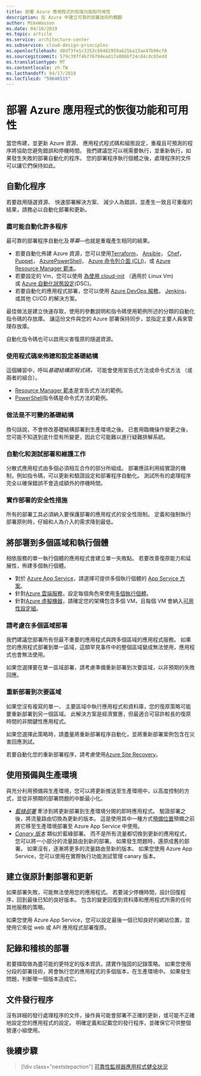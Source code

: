 ```yaml
---
title: 部署 Azure 應用程式的恢復功能和可用性
description: 在 Azure 中建立可靠的部署技術的概觀
author: MikeWasson
ms.date: 04/10/2019
ms.topic: article
ms.service: architecture-center
ms.subservice: cloud-design-principles
ms.openlocfilehash: d8df3fe1c3353c60462959a625ba13ae47b96cf8
ms.sourcegitcommit: 579c39ff4b776704ead17a006bf24cd4cdc65edd
ms.translationtype: MT
ms.contentlocale: zh-TW
ms.lasthandoff: 04/17/2019
ms.locfileid: "59646515"
---
```

# <a name="deploying-azure-applications-for-resiliency-and-availability"></a>部署 Azure 應用程式的恢復功能和可用性

當您佈建，並更新 Azure 資源、 應用程式程式碼和組態設定，重複且可預測的程序將協助您避免錯誤和停機時間。 我們建議您可以視需要執行，並重新執行，如果發生失敗的部署自動化的程序。 您的部署程序執行個體之後，處理程序的文件可以讓它們保持如此。

## <a name="automate-processes"></a>自動化程序

若要啟用隨選資源、 快速部署解決方案、 減少人為錯誤，並產生一致且可重複的結果，請務必以自動化部署和更新。

### <a name="automate-as-many-processes-as-possible"></a>盡可能自動化許多程序

最可靠的部署程序自動化及*等冪*&mdash;也就是重複產生相同的結果。

- 若要自動化佈建 Azure 資源，您可以使用[Terraform](/azure/virtual-machines/windows/infrastructure-automation#terraform)， [Ansible](/azure/virtual-machines/windows/infrastructure-automation#ansible)， [Chef](/azure/virtual-machines/windows/infrastructure-automation#chef)， [Puppet](/azure/virtual-machines/windows/infrastructure-automation#puppet)， [AzurePowerShell](/powershell/azure/overview)， [Azure 命令列介面 (CLI)](/cli/azure)，或 [Azure Resource Manager 範本](/azure/azure-resource-manager/resource-group-overview#template-deployment)。
- 若要設定的 Vm，您可以使用 [為使用 cloud-init](/azure/virtual-machines/windows/infrastructure-automation#cloud-init) （適用於 Linux Vm) 或 [Azure 自動化狀態設定](/azure/automation/automation-dsc-overview)(DSC)。
- 若要自動化的應用程式部署，您可以使用 [Azure DevOps 服務](/azure/virtual-machines/windows/infrastructure-automation#azure-devops-services)， [Jenkins](/azure/virtual-machines/windows/infrastructure-automation#jenkins)，或其他 CI/CD 的解決方案。

最佳做法是建立快速存取，使用的參數說明和指令碼使用範例所述的分類的自動化指令碼的存放庫。 讓這份文件與您的 Azure 部署保持同步，並指定主要人員來管理存放庫。

自動化指令碼也可以啟用災害復原的隨選資源。

### <a name="use-code-to-provision-and-configure-infrastructure"></a>使用程式碼來佈建和設定基礎結構

這個練習中，呼叫*基礎結構即程式碼，* 可能會使用宣告式方法或命令式方法 （或兩者的組合）。

- [Resource Manager 範本](/azure/azure-resource-manager/resource-group-overview#template-deployment)是宣告式方法的範例。
- [PowerShell](/powershell/azure/overview)指令碼是命令式方法的範例。

### <a name="practice-immutable-infrastructure"></a>做法是不可變的基礎結構

換句話說，不會修改基礎結構部署到生產環境之後。 已套用臨機操作變更之後，您可能不知道到底什麼有所變更，因此它可能難以進行疑難排解系統。

### <a name="automate-and-test-deployment-and-maintenance-tasks"></a>自動化和測試部署和維護工作

分散式應用程式由多個必須相互合作的部分所組成。 部署應該利用經實證的機制，例如指令碼，可以更新和驗證設定和部署程序自動化。 測試所有的處理程序完全以確保錯誤不會造成額外的停機時間。

### <a name="implement-deployment-security-measures"></a>實作部署的安全性措施

所有的部署工具必須納入要保護部署的應用程式的安全性限制。 定義和強制執行部署原則時，仔細和人為介入的需求降到最低。

## <a name="deploy-to-multiple-regions-and-instances"></a>將部署到多個區域和執行個體

相依服務的單一執行個體的應用程式會建立單一失敗點。 若要改善復原能力和延展性，佈建多個執行個體。

- 對於 [Azure App Service](/azure/app-service/app-service-value-prop-what-is/)，請選擇可提供多個執行個體的 [App Service 方案](/azure/app-service/azure-web-sites-web-hosting-plans-in-depth-overview/)。
- 針對[Azure 雲端服務](/azure/cloud-services/cloud-services-choose-me)，設定每個角色來使用[多個執行個體](/azure/cloud-services/cloud-services-choose-me/#scaling-and-management)。
- 針對[Azure 虛擬機器](/azure/virtual-machines/virtual-machines-windows-about/?toc=%2fazure%2fvirtual-machines%2fwindows%2ftoc.json)，請確定您的架構包含多個 VM，且每個 VM 會納入[可用性設定組](/azure/virtual-machines/virtual-machines-windows-manage-availability/)。

### <a name="consider-deploying-across-multiple-regions"></a>請考慮在多個區域部署

我們建議您部署所有但最不重要的應用程式與跨多個區域的應用程式服務。 如果您的應用程式部署到單一區域，這類罕見事件中的整個區域變成無法使用，應用程式也會無法使用。

如果您選擇要在單一區域部署，請考慮準備重新部署到次要區域，以非預期的失敗回應。

### <a name="redeploy-to-a-secondary-region"></a>重新部署到次要區域

如果您沒有複寫的單一、 主要區域中執行應用程式和資料庫，您的復原策略可能要重新部署到另一個區域。 此解決方案是經濟實惠，但最適合可容許較長的復原時間的非關鍵性應用程式。

如果您選擇此策略時，請盡量將重新部署程序自動化，並將重新部署案例包含在災害回應測試。

若要自動化您的重新部署程序，請考慮使用[Azure Site Recovery](/azure/site-recovery/)。

## <a name="use-staging-and-production-environments"></a>使用預備與生產環境

與充分利用預備與生產環境，您可以將更新推送至生產環境中，以高度控制的方式，並從非預期的部署問題的中斷最小化。

- [*藍綠部署*](https://martinfowler.com/bliki/BlueGreenDeployment.html) 牽涉到將更新部署到生產環境分開的即時應用程式。 驗證部署之後，將流量路由切換為更新的版本。 這是使用其中一種方式[預備位置](/azure/app-service/web-sites-staged-publishing)預備之前將它移至生產環境部署至 Azure App Service 中使用。
- [*Canary 版本*](https://martinfowler.com/bliki/CanaryRelease.html) 類似於藍綠部署。 而不是所有流量都切換到更新的應用程式，您可以將一小部分的流量路由到新的部署。 如果發生問題時，還原成舊的部署。 如果沒有，逐漸將更多的流量路由至新的版本。 如果您使用 Azure App Service，您可以使用在實際執行功能測試管理 canary 版本。

## <a name="create-a-rollback-plan-for-deployment-and-updates"></a>建立復原計劃部署和更新

如果部署失敗，可能無法使用您的應用程式。 若要減少停機時間，設計回復程序，回到最後已知的良好版本。 包含的變更回復到資料庫和應用程式所需的任何其他服務的策略。

如果您使用 Azure App Service，您可以設定最後一個已知良好的網站位置，並使用它來從 web 或 API 應用程式部署復原。

## <a name="log-and-audit-deployments"></a>記錄和稽核的部署

若要擷取做為盡可能的更特定的版本資訊，請實作強固的記錄策略。 如果您使用分段的部署技術，將會執行您的應用程式的多個版本，在生產環境中。 如果發生問題，判斷哪一個版本造成它。

## <a name="document-release-processes"></a>文件發行程序

沒有詳細的發行處理程序的文件，操作員可能會部署不正確的更新，或可能不正確地設定您的應用程式的設定。 明確定義和記載您的發行程序，並確保它可供整個營運小組使用。

## <a name="next-steps"></a>後續步驟

> [!div class="nextstepaction"]
> [可靠性監視器應用程式健全狀況](./monitoring.md)
